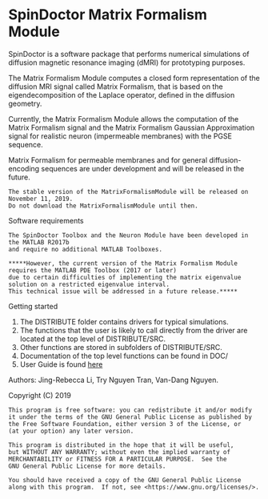 # SpinDoctor Matrix Formalism Module

SpinDoctor is a software package that performs numerical simulations of diffusion magnetic resonance imaging (dMRI) for prototyping purposes.  

The Matrix Formalism Module computes a closed form representation of the diffusion MRI signal called Matrix Formalism, that is based on the eigendecomposition of the Laplace operator, defined in the diffusion geometry.  

Currently, the Matrix Formalism Module allows the computation of the Matrix Formalism signal and the 
Matrix Formalism Gaussian Approximation signal for realistic neuron (impermeable membranes) with the PGSE sequence.

Matrix Formalism for permeable membranes and for general diffusion-encoding sequences are under development 
and will be released in the future.  

	The stable version of the MatrixFormalismModule will be released on November 11, 2019. 
	Do not download the MatrixFormalismModule until then.

Software requirements
 
	The SpinDoctor Toolbox and the Neuron Module have been developed in the MATLAB R2017b 
	and require no additional MATLAB Toolboxes.  
	
	*****However, the current version of the Matrix Formalism Module requires the MATLAB PDE Toolbox (2017 or later) 
	due to certain difficulties of implementing the matrix eigenvalue solution on a restricted eigenvalue interval.  
	This technical issue will be addressed in a future release.*****      

Getting started
		
1. The DISTRIBUTE folder contains drivers for typical simulations.
2. The functions that the user is likely to call directly from the driver are located at the top level of DISTRIBUTE/SRC.
3. Other functions are stored in subfolders of DISTRIBUTE/SRC.
4. Documentation of the top level functions can be found in DOC/
5. User Guide is found [here](https://github.com/jingrebeccali/SpinDoctor/blob/MatrixFormalismModule/User%20Guide.pdf)


Authors: Jing-Rebecca Li, Try Nguyen Tran, Van-Dang Nguyen. 

Copyright (C) 2019

	This program is free software: you can redistribute it and/or modify
	it under the terms of the GNU General Public License as published by
	the Free Software Foundation, either version 3 of the License, or
	(at your option) any later version.

	This program is distributed in the hope that it will be useful,
	but WITHOUT ANY WARRANTY; without even the implied warranty of
	MERCHANTABILITY or FITNESS FOR A PARTICULAR PURPOSE.  See the
	GNU General Public License for more details.

	You should have received a copy of the GNU General Public License
	along with this program.  If not, see <https://www.gnu.org/licenses/>.
